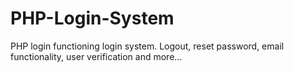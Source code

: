# PHP-Login-System
PHP login functioning login system. Logout, reset password, email functionality, user verification and more...
